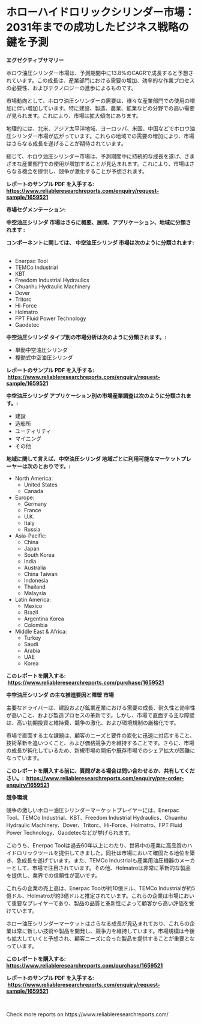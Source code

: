 <p><h1>ホローハイドロリックシリンダー市場：2031年までの成功したビジネス戦略の鍵を予測</h1></p><p><strong>エグゼクティブサマリー</strong></p>
<p><p>ホロウ油圧シリンダー市場は、予測期間中に13.8%のCAGRで成長すると予想されています。この成長は、産業部門における需要の増加、効率的な作業プロセスの必要性、およびテクノロジーの進歩によるものです。</p><p>市場動向として、ホロウ油圧シリンダーの需要は、様々な産業部門での使用の増加に伴い増加しています。特に建設、製造、農業、鉱業などの分野での高い需要が見られます。これにより、市場は拡大傾向にあります。</p><p>地理的には、北米、アジア太平洋地域、ヨーロッパ、米国、中国などでホロウ油圧シリンダー市場が広がっています。これらの地域での需要の増加により、市場はさらなる成長を遂げることが期待されています。</p><p>総じて、ホロウ油圧シリンダー市場は、予測期間中に持続的な成長を遂げ、さまざまな産業部門での使用が増加することが見込まれます。これにより、市場はさらなる機会を提供し、競争が激化することが予想されます。</p></p>
<p><strong>レポートのサンプル PDF を入手する: <a href="https://www.reliableresearchreports.com/enquiry/request-sample/1659521">https://www.reliableresearchreports.com/enquiry/request-sample/1659521</a></strong></p>
<p><strong>市場セグメンテーション:</strong></p>
<p><strong> 中空油圧シリンダ 市場はさらに概要、展開、アプリケーション、地域に分類されます :</strong></p>
<p><strong>コンポーネントに関しては、 中空油圧シリンダ 市場は次のように分類されます: &nbsp;</strong></p>
<p><ul><li>Enerpac Tool</li><li>TEMCo Industrial</li><li>КВТ</li><li>Freedom Industrial Hydraulics</li><li>Chuanhu Hydraulic Machinery</li><li>Dover</li><li>Tritorc</li><li>Hi-Force</li><li>Holmatro</li><li>FPT Fluid Power Technology</li><li>Gaodetec</li></ul></p>
<p><strong> 中空油圧シリンダ タイプ別の市場分析は次のように分類されます。:</strong></p>
<p><ul><li>単動中空油圧シリンダ</li><li>複動式中空油圧シリンダ</li></ul></p>
<p><strong>レポートのサンプル PDF を入手する: &nbsp;<a href="https://www.reliableresearchreports.com/enquiry/request-sample/1659521">https://www.reliableresearchreports.com/enquiry/request-sample/1659521</a></strong></p>
<p><strong> 中空油圧シリンダ アプリケーション別の市場産業調査は次のように分類されます。:</strong></p>
<p><ul><li>建設</li><li>造船所</li><li>ユーティリティ</li><li>マイニング</li><li>その他</li></ul></p>
<p><strong>地域に関して言えば、中空油圧シリンダ 地域ごとに利用可能なマーケットプレーヤーは次のとおりです。:</strong></p>
<p><ul>
    <li>
        North America:
        <ul>
            <li>United States</li>
            <li>Canada</li>
        </ul>
    </li>
    <li>
        Europe:
        <ul>
            <li>Germany</li>
            <li>France</li>
            <li>U.K.</li>
            <li>Italy</li>
            <li>Russia</li>
        </ul>
    </li>
    <li>
        Asia-Pacific:
        <ul>
            <li>China</li>
            <li>Japan</li>
            <li>South Korea</li>
            <li>India</li>
            <li>Australia</li>
            <li>China Taiwan</li>
            <li>Indonesia</li>
            <li>Thailand</li>
            <li>Malaysia</li>
        </ul>
    </li>
    <li>
        Latin America:
        <ul>
            <li>Mexico</li>
            <li>Brazil</li>
            <li>Argentina Korea</li>
            <li>Colombia</li>
        </ul>
    </li>
    <li>
        Middle East & Africa:
        <ul>
            <li>Turkey</li>
            <li>Saudi</li>
            <li>Arabia</li>
            <li>UAE</li>
            <li>Korea</li>
        </ul>
    </li>
    </ul></p>
<p><strong>このレポートを購入する: &nbsp;<a href="https://www.reliableresearchreports.com/purchase/1659521">https://www.reliableresearchreports.com/purchase/1659521</a></strong></p>
<p><strong>中空油圧シリンダ の主な推進要因と障壁 市場</strong></p>
<p><p>主要なドライバーは、建設および鉱業産業における需要の成長、耐久性と効率性が高いこと、および製造プロセスの革新です。しかし、市場で直面する主な障壁は、高い初期投資と維持費、競争の激化、および環境規制の厳格化です。</p><p>市場で直面する主な課題は、顧客のニーズと要件の変化に迅速に対応すること、技術革新を追いつくこと、および価格競争力を維持することです。さらに、市場の成長が鈍化しているため、新規市場の開拓や既存市場でのシェア拡大が困難になっています。</p></p>
<p><strong>このレポートを購入する前に、質問がある場合は問い合わせるか、共有してください。:&nbsp; <a href="https://www.reliableresearchreports.com/enquiry/pre-order-enquiry/1659521">https://www.reliableresearchreports.com/enquiry/pre-order-enquiry/1659521</a></strong></p>
<p><strong>競争環境</strong></p>
<p><p>競争の激しいホロー油圧シリンダーマーケットプレイヤーには、Enerpac Tool、TEMCo Industrial、КВТ、Freedom Industrial Hydraulics、Chuanhu Hydraulic Machinery、Dover、Tritorc、Hi-Force、Holmatro、FPT Fluid Power Technology、Gaodetecなどが挙げられます。</p><p>このうち、Enerpac Toolは過去60年以上にわたり、世界中の産業に高品質のハイドロリックツールを提供してきました。同社は市場において確固たる地位を築き、急成長を遂げています。また、TEMCo Industrialも産業用油圧機器のメーカーとして、市場で注目されています。その他、Holmatroは非常に革新的な製品を提供し、業界での信頼性が高いです。</p><p>これらの企業の売上高は、Enerpac Toolが約10億ドル、TEMCo Industrialが約5億ドル、Holmatroが約3億ドルと推定されています。これらの企業は市場において重要なプレイヤーであり、製品の品質と革新性によって顧客から高い評価を受けています。</p><p>ホロー油圧シリンダーマーケットはさらなる成長が見込まれており、これらの企業は常に新しい技術や製品を開発し、競争力を維持しています。市場規模は今後も拡大していくと予想され、顧客ニーズに合った製品を提供することが重要となっています。</p></p>
<p><strong>このレポートを購入する: &nbsp; <a href="https://www.reliableresearchreports.com/purchase/1659521">https://www.reliableresearchreports.com/purchase/1659521</a></strong></p>
<p><strong>レポートのサンプル PDF を入手する: &nbsp;<a href="https://www.reliableresearchreports.com/enquiry/request-sample/1659521">https://www.reliableresearchreports.com/enquiry/request-sample/1659521</a></strong><strong></strong></p>
<p>&nbsp;</p>
<p>Check more reports on https://www.reliableresearchreports.com/</p>